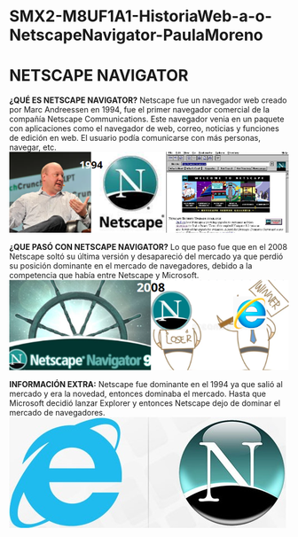 # SMX2-M8UF1A1-HistoriaWeb-a-o-NetscapeNavigator-PaulaMoreno
# NETSCAPE NAVIGATOR

**¿QUÉ ES NETSCAPE NAVIGATOR?**
Netscape fue un navegador web creado por Marc Andreessen en 1994, fue el primer navegador comercial de la compañía Netscape Communications. Este navegador venia en un paquete con aplicaciones como el navegador de web, correo, noticias y funciones de edición en web. El usuario podía comunicarse con más personas, navegar, etc.
![Imagen Marc Andreessen y netscape](https://github.com/paulamoreno27/SMX2-M8UF1A1-HistoriaWeb-a-o-NetscapeNavigator-PaulaMoreno/blob/main/Captura%20de%20pantalla%202023-10-05%20220536.png "Imagen Marc andreessen y netscape")


**¿QUE PASÓ CON NETSCAPE NAVIGATOR?**
Lo que paso fue que en el 2008 Netscape soltó su última versión y desapareció del mercado ya que perdió su posición dominante en el mercado de navegadores, debido a la competencia que había entre Netscape y Microsoft. 
![Imagen Netscape 9 y netscape vs explorer](https://github.com/paulamoreno27/SMX2-M8UF1A1-HistoriaWeb-a-o-NetscapeNavigator-PaulaMoreno/blob/main/Captura%20de%20pantalla%202023-10-05%20221433.png "Imagen Netscape 9 y netscape vs explorer")


**INFORMACIÓN EXTRA:**
Netscape fue dominante en el 1994 ya que salió al mercado y era la novedad, entonces dominaba el mercado. Hasta que Microsoft decidió lanzar Explorer y entonces Netscape dejo de dominar el mercado de navegadores.
![Imagen Netscape vs Explorer](https://github.com/paulamoreno27/SMX2-M8UF1A1-HistoriaWeb-a-o-NetscapeNavigator-PaulaMoreno/blob/main/Internet-Explorer-vs-Netscape-Logo.jpg "Imagen Netscape vs Explorer")

